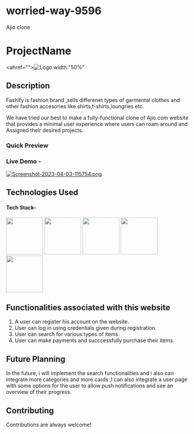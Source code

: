 # worried-way-9596
Ajio clone
# ProjectName

<ahref="">![Logo width:"50%"](https://i.postimg.cc/RFRcv7p4/sslogo.png)</a>



## Description


Fashify is fashion brand ,sells differenet types of garmental clothes and other fashion accesories like  shirts,t-shirts,loungries etc.

We have tried our best to make a fully-functional clone of Ajio.com website that provides a minimal user experience where users can roam around and Assigned  their desired projects. 
### Quick Preview 

### Live Demo -

[![Screenshot-2023-04-03-115754.png](https://i.postimg.cc/W4wn43Kp/Screenshot-2023-04-03-115754.png)](https://postimg.cc/sB1S6Vsb)










## Technologies Used

#### Tech Stack-

<p float="left">
    <img src="https://cdn.pixabay.com/photo/2017/08/05/11/16/logo-2582748_640.png" width="100" height="100">
    <img src="https://cdn.pixabay.com/photo/2017/08/05/11/16/logo-2582747_640.png" width="100" height="100">
       <img src="https://www.ictdemy.com/images/1/css/bootstrap/bootstrap-stack.png" width="100" height="100">
    <img src="https://encrypted-tbn0.gstatic.com/images?q=tbn:ANd9GcS76aVIo4u18ZBAVWU79QkDQ6uvKUjF4leJ7g&usqp=CAU" width="100" height="100">
   <img src="https://blog.logrocket.com/wp-content/uploads/2021/04/optimize-react-native-performance.png" width="100" height="100">
   


 </p>

## Functionalities associated with this website

1. A user can register his account on the website.
2. User can log in using credentials given during registration.
3. User can search for various types of items.
4. User can make payments and succcessfully purchase their items.




## Future Planning

In the future, i will implement the search functionalities and i also can integrate more categories and more cards ,I can also integrate a user page with some options for the user to allow push notifications and see an overview of their progress. 





## Contributing

Contributions are always welcome!
